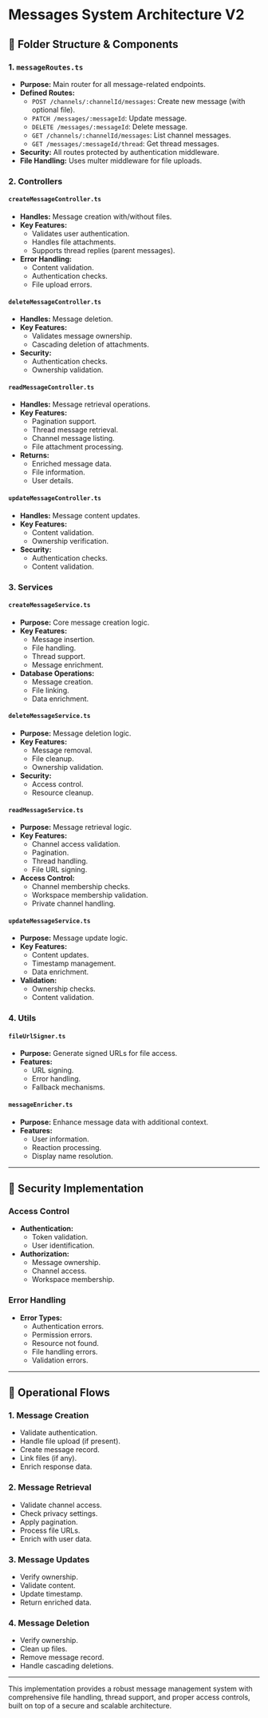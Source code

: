 # Messages System Architecture V2

## 📁 Folder Structure & Components

### 1. `messageRoutes.ts`
- **Purpose:** Main router for all message-related endpoints.
- **Defined Routes:**
  - `POST /channels/:channelId/messages`: Create new message (with optional file).
  - `PATCH /messages/:messageId`: Update message.
  - `DELETE /messages/:messageId`: Delete message.
  - `GET /channels/:channelId/messages`: List channel messages.
  - `GET /messages/:messageId/thread`: Get thread messages.
- **Security:** All routes protected by authentication middleware.
- **File Handling:** Uses multer middleware for file uploads.

### 2. Controllers

#### `createMessageController.ts`
- **Handles:** Message creation with/without files.
- **Key Features:**
  - Validates user authentication.
  - Handles file attachments.
  - Supports thread replies (parent messages).
- **Error Handling:**
  - Content validation.
  - Authentication checks.
  - File upload errors.

#### `deleteMessageController.ts`
- **Handles:** Message deletion.
- **Key Features:**
  - Validates message ownership.
  - Cascading deletion of attachments.
- **Security:**
  - Authentication checks.
  - Ownership validation.

#### `readMessageController.ts`
- **Handles:** Message retrieval operations.
- **Key Features:**
  - Pagination support.
  - Thread message retrieval.
  - Channel message listing.
  - File attachment processing.
- **Returns:**
  - Enriched message data.
  - File information.
  - User details.

#### `updateMessageController.ts`
- **Handles:** Message content updates.
- **Key Features:**
  - Content validation.
  - Ownership verification.
- **Security:**
  - Authentication checks.
  - Content validation.

### 3. Services

#### `createMessageService.ts`
- **Purpose:** Core message creation logic.
- **Key Features:**
  - Message insertion.
  - File handling.
  - Thread support.
  - Message enrichment.
- **Database Operations:**
  - Message creation.
  - File linking.
  - Data enrichment.

#### `deleteMessageService.ts`
- **Purpose:** Message deletion logic.
- **Key Features:**
  - Message removal.
  - File cleanup.
  - Ownership validation.
- **Security:**
  - Access control.
  - Resource cleanup.

#### `readMessageService.ts`
- **Purpose:** Message retrieval logic.
- **Key Features:**
  - Channel access validation.
  - Pagination.
  - Thread handling.
  - File URL signing.
- **Access Control:**
  - Channel membership checks.
  - Workspace membership validation.
  - Private channel handling.

#### `updateMessageService.ts`
- **Purpose:** Message update logic.
- **Key Features:**
  - Content updates.
  - Timestamp management.
  - Data enrichment.
- **Validation:**
  - Ownership checks.
  - Content validation.

### 4. Utils

#### `fileUrlSigner.ts`
- **Purpose:** Generate signed URLs for file access.
- **Features:**
  - URL signing.
  - Error handling.
  - Fallback mechanisms.

#### `messageEnricher.ts`
- **Purpose:** Enhance message data with additional context.
- **Features:**
  - User information.
  - Reaction processing.
  - Display name resolution.

---

## 🔐 Security Implementation

### Access Control
- **Authentication:**
  - Token validation.
  - User identification.
- **Authorization:**
  - Message ownership.
  - Channel access.
  - Workspace membership.

### Error Handling
- **Error Types:**
  - Authentication errors.
  - Permission errors.
  - Resource not found.
  - File handling errors.
  - Validation errors.

---

## 🔄 Operational Flows

### 1. Message Creation
- Validate authentication.
- Handle file upload (if present).
- Create message record.
- Link files (if any).
- Enrich response data.

### 2. Message Retrieval
- Validate channel access.
- Check privacy settings.
- Apply pagination.
- Process file URLs.
- Enrich with user data.

### 3. Message Updates
- Verify ownership.
- Validate content.
- Update timestamp.
- Return enriched data.

### 4. Message Deletion
- Verify ownership.
- Clean up files.
- Remove message record.
- Handle cascading deletions.

---

This implementation provides a robust message management system with comprehensive file handling, thread support, and proper access controls, built on top of a secure and scalable architecture. 